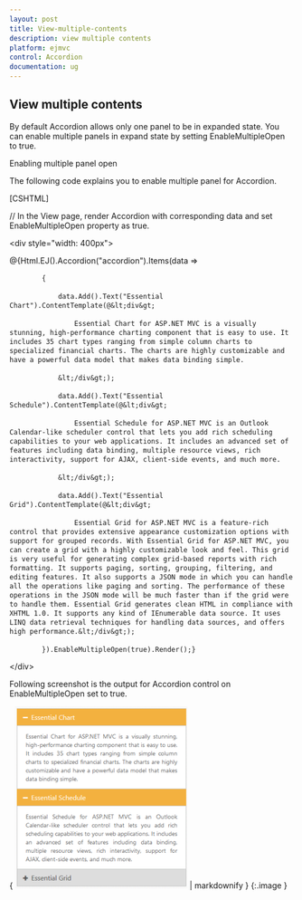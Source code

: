 ```yaml
---
layout: post
title: View-multiple-contents
description: view multiple contents
platform: ejmvc
control: Accordion 
documentation: ug
---
```


## View multiple contents

By default Accordion allows only one panel to be in expanded state. You can enable multiple panels in expand state by setting EnableMultipleOpen to true.

Enabling multiple panel open

The following code explains you to enable multiple panel for Accordion.



[CSHTML]

// In the View page, render Accordion with corresponding data and set EnableMultipleOpen property as true.



&lt;div style="width: 400px"&gt;

@{Html.EJ().Accordion("accordion").Items(data =>

            {

                data.Add().Text("Essential Chart").ContentTemplate(@&lt;div&gt;

                    Essential Chart for ASP.NET MVC is a visually stunning, high-performance charting component that is easy to use. It includes 35 chart types ranging from simple column charts to specialized financial charts. The charts are highly customizable and have a powerful data model that makes data binding simple.

                &lt;/div&gt;);

                data.Add().Text("Essential Schedule").ContentTemplate(@&lt;div&gt;

                    Essential Schedule for ASP.NET MVC is an Outlook Calendar-like scheduler control that lets you add rich scheduling capabilities to your web applications. It includes an advanced set of features including data binding, multiple resource views, rich interactivity, support for AJAX, client-side events, and much more.

                &lt;/div&gt;);

                data.Add().Text("Essential Grid").ContentTemplate(@&lt;div&gt;

                    Essential Grid for ASP.NET MVC is a feature-rich control that provides extensive appearance customization options with support for grouped records. With Essential Grid for ASP.NET MVC, you can create a grid with a highly customizable look and feel. This grid is very useful for generating complex grid-based reports with rich formatting. It supports paging, sorting, grouping, filtering, and editing features. It also supports a JSON mode in which you can handle all the operations like paging and sorting. The performance of these operations in the JSON mode will be much faster than if the grid were to handle them. Essential Grid generates clean HTML in compliance with XHTML 1.0. It supports any kind of IEnumerable data source. It uses LINQ data retrieval techniques for handling data sources, and offers high performance.&lt;/div&gt;);

            }).EnableMultipleOpen(true).Render();}

&lt;/div&gt;



Following screenshot is the output for Accordion control on EnableMultipleOpen set to true.


{ ![](View-multiple-contents_images/View-multiple-contents_img1.png) | markdownify }
{:.image }




